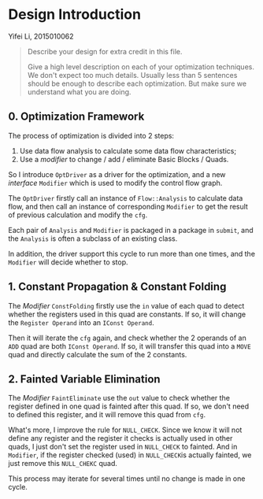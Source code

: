 # Design Introduction

Yifei Li, 2015010062

> Describe your design for extra credit in this file.
> 
> Give a high level description on each of your optimization techniques. We don't expect too much details. Usually less than 5 sentences should be enough to describe each optimization. But make sure we understand what you are doing.

## 0. Optimization Framework

The process of optimization is divided into 2 steps:
1. Use data flow analysis to calculate some data flow characteristics;
2. Use a *modifier* to change / add / eliminate Basic Blocks / Quads.

So I introduce `OptDriver` as a driver for the optimization, and a new *interface* `Modifier` which is used to modify 
the control flow graph.

The `OptDriver` firstly call an instance of `Flow::Analysis` to calculate data flow, and then call an instance of 
corresponding `Modifier` to get the result of previous calculation and modify the `cfg`.

Each pair of `Analysis` and `Modifier` is packaged in a package in `submit`, and the `Analysis` is often a subclass of 
an existing class.

In addition, the driver support this cycle to run more than one times, and the `Modifier` will decide whether to stop.

## 1. Constant Propagation & Constant Folding

The *Modifier* `ConstFolding` firstly use the `in` value of each quad to detect whether the registers used in this quad 
are constants. 
If so, it will change the `Register Operand` into an `IConst Operand`. 

Then it will iterate the `cfg` again, and check whether the 2 operands of an `ADD` quad are both `IConst Operand`. 
If so, it will transfer this quad into a `MOVE` quad and directly calculate the sum of the 2 constants.

## 2. Fainted Variable Elimination

The *Modifier* `FaintEliminate` use the `out` value to check whether the register defined in one quad is fainted 
after this quad. If so, we don't need to defined this register, and it will remove this quad from `cfg`.

What's more, I improve the rule for `NULL_CHECK`. Since we know it will not define any register and the register it 
checks is actually used in other quads, I just don't set the register used in `NULL_CHECK` to fainted. And in `Modifier`, 
if the register checked (used) in `NULL_CHECK`is actually fainted, we just remove this `NULL_CHEKC` quad.

This process may iterate for several times until no change is made in one cycle.